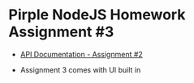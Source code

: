 # Pirple NodeJS Homework Assignment #3

- [API Documentation - Assignment #2](https://documenter.getpostman.com/view/3283809/RWgnY1Nf)

- Assignment 3 comes with UI built in
